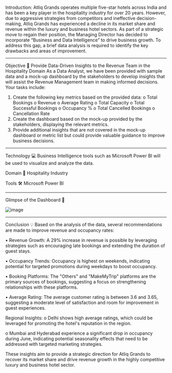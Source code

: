 Introduction:
Atliq Grands operates multiple five-star hotels across India and has been a key player in the hospitality industry for over 20 years. However, due to aggressive strategies from competitors and ineffective decision-making, Atliq Grands has experienced a decline in its market share and revenue within the luxury and business hotel sectors. As part of a strategic move to regain their position, the Managing Director has decided to incorporate “Business and Data Intelligence” to drive business growth. 
To address this gap, a brief data analysis is required to identify the key drawbacks and areas of improvement.
________________________________________
Objective 🎯
Provide Data-Driven Insights to the Revenue Team in the Hospitality Domain
As a Data Analyst, we have been provided with sample data and a mock-up dashboard by the stakeholders to develop insights that will assist the Revenue Management team in making informed decisions. Your tasks include:
1.	Create the following key metrics based on the provided data:
o	Total Bookings
o	Revenue
o	Average Rating
o	Total Capacity
o	Total Successful Bookings
o	Occupancy %
o	Total Cancelled Bookings
o	Cancellation Rate
2.	Create the dashboard based on the mock-up provided by the stakeholders, displaying the relevant metrics.
3.	Provide additional insights that are not covered in the mock-up dashboard or metric list but could provide valuable guidance to improve business decisions.
________________________________________
Technology 💻
Business Intelligence tools such as Microsoft Power BI will be used to visualize and analyze the data.

Domain 🛒
Hospitality Industry

Tools 🛠
Microsoft Power BI
________________________________________
Glimpse of the Dashboard 🎥

![image](https://github.com/user-attachments/assets/16be5bab-0cb1-45f9-a074-eaf8b8ca8731)
________________________________________
Conclusion 💡
Based on the analysis of the data, several recommendations are made to improve revenue and occupancy rates:

•	Revenue Growth: A 29% increase in revenue is possible by leveraging strategies such as encouraging late bookings and extending the duration of guest stays.

•	Occupancy Trends: Occupancy is highest on weekends, indicating potential for targeted promotions during weekdays to boost occupancy.

•	Booking Platforms: The "Others" and "MakeMyTrip" platforms are the primary sources of bookings, suggesting a focus on strengthening relationships with these platforms.

•	Average Rating: The average customer rating is between 3.6 and 3.65, suggesting a moderate level of satisfaction and room for improvement in guest experiences.

Regional Insights:
o	Delhi shows high average ratings, which could be leveraged for promoting the hotel's reputation in the region.

o	Mumbai and Hyderabad experience a significant drop in occupancy during June, indicating potential seasonality effects that need to be addressed with targeted marketing strategies.

These insights aim to provide a strategic direction for Atliq Grands to recover its market share and drive revenue growth in the highly competitive luxury and business hotel sector.

